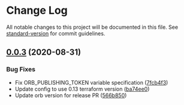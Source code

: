 # Change Log

All notable changes to this project will be documented in this file. See [standard-version](https://github.com/conventional-changelog/standard-version) for commit guidelines.

<a name="0.0.3"></a>
## [0.0.3](https://github.com/zeitler/configuration-ci-general/compare/v1.31.0...v0.0.3) (2020-08-31)


### Bug Fixes

* Fix ORB_PUBLISHING_TOKEN variable specification ([7fcb4f3](https://github.com/zeitler/configuration-ci-general/commit/7fcb4f3))
* Update config to use 0.13 terraform version ([ba74ee0](https://github.com/zeitler/configuration-ci-general/commit/ba74ee0))
* Update orb version for release PR ([566b850](https://github.com/zeitler/configuration-ci-general/commit/566b850))
